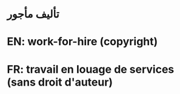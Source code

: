 # تأليف مأجور

# EN: work-for-hire (copyright)

# FR: travail en louage de services (sans droit d'auteur)
